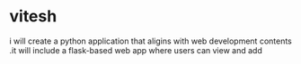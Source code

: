 # vitesh
 i will create a python application that aligins with web development contents .it will include a flask-based web app where users can view and add  
